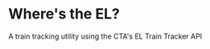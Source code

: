 Where's the EL?
=======================

A train tracking utility using the CTA's EL Train Tracker API